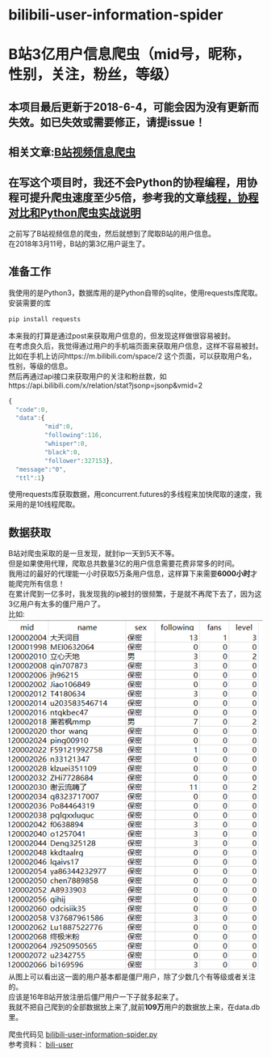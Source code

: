# bilibili-user-information-spider
# B站3亿用户信息爬虫（mid号，昵称，性别，关注，粉丝，等级）
## 本项目最后更新于2018-6-4，可能会因为没有更新而失效。如已失效或需要修正，请提issue！
## 相关文章:[B站视频信息爬虫](https://github.com/zhang0peter/bilibili-video-information-spider)  
## 在写这个项目时，我还不会Python的协程编程，用协程可提升爬虫速度至少5倍，参考我的文章[线程，协程对比和Python爬虫实战说明](https://github.com/zhang0peter/python-coroutine)

之前写了B站视频信息的爬虫，然后就想到了爬取B站的用户信息。  </br>
在2018年3月11号，B站的第3亿用户诞生了。  </br>

## 准备工作
我使用的是Python3，数据库用的是Python自带的sqlite，使用requests库爬取。</br>
安装需要的库</br>

```python
pip install requests
```

本来我的打算是通过post来获取用户信息的，但发现这样做很容易被封。  </br>
在考虑良久后，我觉得通过用户的手机端页面来获取用户信息，这样不容易被封。  </br>
比如在手机上访问https://m.bilibili.com/space/2
这个页面，可以获取用户名，性别，等级的信息。  </br>
然后再通过api接口来获取用户的关注和粉丝数，如https://api.bilibili.com/x/relation/stat?jsonp=jsonp&vmid=2  </br>
```javascript
{
  "code":0,
  "data":{
          "mid":0,
          "following":116,
          "whisper":0,
          "black":0,
          "follower":327153},
  "message":"0",
  "ttl":1}
```
使用requests库获取数据，用concurrent.futures的多线程来加快爬取的速度，我采用的是10线程爬取。</br>


## 数据获取
B站对爬虫采取的是一旦发现，就封ip一天到5天不等。</br>
但是如果使用代理，爬取总共数量3亿的用户信息需要花费非常多的时间。</br>
我用过的最好的代理能一小时获取5万条用户信息，这样算下来需要**6000小时**才能爬完所有信息！  </br>
在累计爬到一亿多时，我发现我的ip被封的很频繁，于是就不再爬下去了，因为这3亿用户有太多的僵尸用户了。  </br>
比如:  </br>
![](information.png)  </br>
从图上可以看出这一面的用户基本都是僵尸用户，除了少数几个有等级或者关注的。  </br>
应该是16年B站开放注册后僵尸用户一下子就多起来了。  </br>
我就不把自己爬到的全部数据放上来了,就前**109万**用户的数据放上来，在data.db里。  </br>






爬虫代码见 [bilibili-user-information-spider.py](code.py)</br>
参考资料： [bili-user](https://github.com/airingursb/bilibili-user/)</br>
